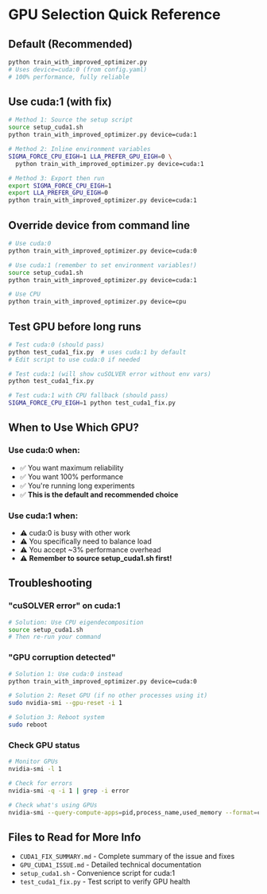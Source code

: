 # GPU Selection Quick Reference

## Default (Recommended)
```bash
python train_with_improved_optimizer.py
# Uses device=cuda:0 (from config.yaml)
# 100% performance, fully reliable
```

## Use cuda:1 (with fix)
```bash
# Method 1: Source the setup script
source setup_cuda1.sh
python train_with_improved_optimizer.py device=cuda:1

# Method 2: Inline environment variables
SIGMA_FORCE_CPU_EIGH=1 LLA_PREFER_GPU_EIGH=0 \
  python train_with_improved_optimizer.py device=cuda:1

# Method 3: Export then run
export SIGMA_FORCE_CPU_EIGH=1
export LLA_PREFER_GPU_EIGH=0
python train_with_improved_optimizer.py device=cuda:1
```

## Override device from command line
```bash
# Use cuda:0
python train_with_improved_optimizer.py device=cuda:0

# Use cuda:1 (remember to set environment variables!)
source setup_cuda1.sh
python train_with_improved_optimizer.py device=cuda:1

# Use CPU
python train_with_improved_optimizer.py device=cpu
```

## Test GPU before long runs
```bash
# Test cuda:0 (should pass)
python test_cuda1_fix.py  # uses cuda:1 by default
# Edit script to use cuda:0 if needed

# Test cuda:1 (will show cuSOLVER error without env vars)
python test_cuda1_fix.py

# Test cuda:1 with CPU fallback (should pass)
SIGMA_FORCE_CPU_EIGH=1 python test_cuda1_fix.py
```

## When to Use Which GPU?

### Use cuda:0 when:
- ✅ You want maximum reliability
- ✅ You want 100% performance
- ✅ You're running long experiments
- ✅ **This is the default and recommended choice**

### Use cuda:1 when:
- ⚠️ cuda:0 is busy with other work
- ⚠️ You specifically need to balance load
- ⚠️ You accept ~3% performance overhead
- ⚠️ **Remember to source setup_cuda1.sh first!**

## Troubleshooting

### "cuSOLVER error" on cuda:1
```bash
# Solution: Use CPU eigendecomposition
source setup_cuda1.sh
# Then re-run your command
```

### "GPU corruption detected"
```bash
# Solution 1: Use cuda:0 instead
python train_with_improved_optimizer.py device=cuda:0

# Solution 2: Reset GPU (if no other processes using it)
sudo nvidia-smi --gpu-reset -i 1

# Solution 3: Reboot system
sudo reboot
```

### Check GPU status
```bash
# Monitor GPUs
nvidia-smi -l 1

# Check for errors
nvidia-smi -q -i 1 | grep -i error

# Check what's using GPUs
nvidia-smi --query-compute-apps=pid,process_name,used_memory --format=csv
```

## Files to Read for More Info

- `CUDA1_FIX_SUMMARY.md` - Complete summary of the issue and fixes
- `GPU_CUDA1_ISSUE.md` - Detailed technical documentation
- `setup_cuda1.sh` - Convenience script for cuda:1
- `test_cuda1_fix.py` - Test script to verify GPU health
